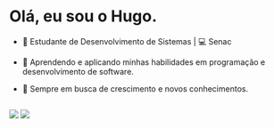 # Olá, eu sou o Hugo.
- 🚀 Estudante de Desenvolvimento de Sistemas | 💻 Senac
- 🔧 Aprendendo e aplicando minhas habilidades em programação e desenvolvimento de software.
- 🌱 Sempre em busca de crescimento e novos conhecimentos.
  
  ##
 <div>
  <a href="https://www.linkedin.com/in/hugo-ruan-6378b2268/"; target="_blank"><img src="https://img.shields.io/badge/-LinkedIn-%230077B5?style=for-the-badge&logo=linkedin&logoColor=white&quot; target="_blank"></a>
    <a href = "hugoruanmiranda@gmail.com"><img src="https://img.shields.io/badge/-Gmail-%23333?style=for-the-badge&logo=gmail&logoColor=white" target="_blank"></a>
  
</div>

<br>


 
 






